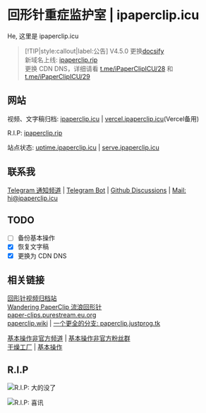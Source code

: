 # 回形针重症监护室 | ipaperclip.icu

He, 这里是 ipaperclip.icu

> [!TIP|style:callout|label:公告]
V4.5.0 更换[docsify](https://docsify.js.org/)  
新域名上线: [ipaperclip.rip](https://ipaperclip.rip/)  
更换 CDN DNS，详细请看 [t.me/iPaperClipICU/28](https://t.me/iPaperClipICU/28) 和 [t.me/iPaperClipICU/29](https://t.me/iPaperClipICU/29)

## 网站<!-- {docsify-ignore} -->

视频、文字稿归档: [ipaperclip.icu](https://ipaperclip.icu/) | [vercel.ipaperclip.icu](https://vercel.ipaperclip.icu/)(Vercel备用)

R.I.P: [ipaperclip.rip](https://ipaperclip.rip/)

站点状态: [uptime.ipaperclip.icu](https://uptime.ipaperclip.icu/) | [serve.ipaperclip.icu](https://serve.ipaperclip.icu/)

## 联系我<!-- {docsify-ignore} -->

[Telegram 通知频道](https://t.me/iPaperClipICU) | [Telegram Bot](https://t.me/ipaperclipIcu_Bot) | [Github Discussions](https://github.com/ipaperclip-icu/ipaperclip.icu/discussions) | <a href="mailto:hi@ipaperclip.icu">Mail: hi@ipaperclip.icu</a>

## TODO<!-- {docsify-ignore} -->

- [ ] 备份基本操作
- [X] 恢复文字稿
- [X] 更换为 CDN DNS

## 相关链接<!-- {docsify-ignore} -->

[回形针视频归档站](https://www.paperclip.tk/)  
[Wandering PaperClip 流浪回形针](https://wandering-paperclip.glitch.me/)  
[paper-clips.purestream.eu.org](https://paper-clips.purestream.eu.org/)  
[paperclip.wiki](https://paperclip.wiki/) | [一个更全的分支: paperclip.justprog.tk](https://paperclip.justprog.tk/)

[基本操作非官方频道](https://t.me/paperclipfans) | [基本操作非官方粉丝群](https://t.me/paperclipfans)  
[干燥工厂](https://shop362189133.taobao.com/) | [基本操作](https://jibencaozuo.com/)

## R.I.P<!-- {docsify-ignore} -->

![R.I.P: 大的没了](https://file.hsyhx.top/iPaperClipICU/web/assets/image/RIP/rip1.png?imageMogr2/format/avif)

![R.I.P: 喜讯](https://file.hsyhx.top/iPaperClipICU/web/assets/image/RIP/rip2.jpg?imageMogr2/format/avif)

